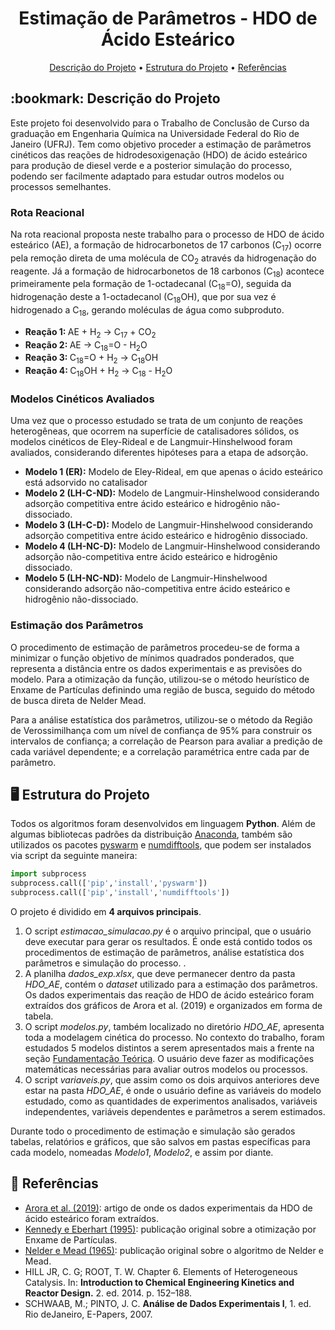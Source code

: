 <h1 align="center"> Estimação de Parâmetros - HDO de Ácido Esteárico </h1>

<p align="center">
 <a href="#descricao">Descrição do Projeto</a> •
 <a href="#comousar">Estrutura do Projeto</a>  • 
 <a href="#referencias">Referências</a>
</p>

<h2 id="descricao"> :bookmark: Descrição do Projeto </h2>

<p> 
Este projeto foi desenvolvido para o Trabalho de Conclusão de Curso da graduação em Engenharia Química na Universidade Federal do Rio de Janeiro (UFRJ). Tem como objetivo proceder a estimação de parâmetros cinéticos das reações de hidrodesoxigenação (HDO) de ácido esteárico para produção de diesel verde e a posterior simulação do processo, 
podendo ser facilmente adaptado para estudar outros modelos ou processos semelhantes. 
</p>


### Rota Reacional

<p>
Na rota reacional proposta neste trabalho para o processo de HDO de ácido esteárico (AE), a formação de hidrocarbonetos de 17 carbonos (C<sub>17</sub>) 
ocorre pela remoção direta de uma molécula de CO<sub>2</sub> através da hidrogenação do reagente. Já a formação de hidrocarbonetos de 18 carbonos (C<sub>18</sub>)
acontece primeiramente pela formação de 1-octadecanal (C<sub>18</sub>=O), seguida da hidrogenação deste a 1-octadecanol (C<sub>18</sub>OH), que por sua vez é hidrogenado
a C<sub>18</sub>, gerando moléculas de água como subproduto.
 </p>

<ul>
<li> <b> Reação 1: </b> AE + H<sub>2</sub> → C<sub>17</sub> + CO<sub>2</sub> </li>
<li> <b> Reação 2: </b> AE → C<sub>18</sub>=O - H<sub>2</sub>O </li>
<li> <b> Reação 3: </b> C<sub>18</sub>=O + H<sub>2</sub> → C<sub>18</sub>OH </li>
<li> <b> Reação 4: </b> C<sub>18</sub>OH + H<sub>2</sub> → C<sub>18</sub> - H<sub>2</sub>O <br> </li>
</ul>

### Modelos Cinéticos Avaliados

<p>
Uma vez que o processo estudado se trata de um conjunto de reações heterogêneas, que ocorrem na superfície de catalisadores sólidos, os modelos cinéticos de
Eley-Rideal e de Langmuir-Hinshelwood foram avaliados, considerando diferentes hipóteses para a etapa de adsorção.
</p>

<ul>
<li> <b> Modelo 1 (ER):</b> Modelo de Eley-Rideal, em que apenas o ácido esteárico está adsorvido no catalisador</li>
<li> <b> Modelo 2 (LH-C-ND):</b> Modelo de Langmuir-Hinshelwood considerando adsorção competitiva entre ácido esteárico e hidrogênio não-dissociado. </li>
<li> <b> Modelo 3 (LH-C-D):</b> Modelo de Langmuir-Hinshelwood considerando adsorção competitiva entre ácido esteárico e hidrogênio dissociado.</li>
<li> <b> Modelo 4 (LH-NC-D):</b> Modelo de Langmuir-Hinshelwood considerando adsorção não-competitiva entre ácido esteárico e hidrogênio dissociado.</li>
<li> <b> Modelo 5 (LH-NC-ND):</b> Modelo de Langmuir-Hinshelwood considerando adsorção não-competitiva entre ácido esteárico e hidrogênio não-dissociado.</li>
</ul>

### Estimação dos Parâmetros

<p>
O procedimento de estimação de parâmetros procedeu-se de forma a minimizar o função objetivo de mínimos quadrados ponderados, 
que representa a distância entre os dados experimentais e as previsões do modelo.
Para a otimização da função, utilizou-se o método heurístico de Enxame de Partículas definindo uma região de busca, seguido do método de busca direta de Nelder Mead.
</p>

<p>
Para a análise estatística dos parâmetros, utilizou-se o método da Região de Verossimilhança com um nível de confiança de 95%
para construir os intervalos de confiança; a correlação de Pearson para avaliar a predição de cada variável dependente; e a correlação paramétrica
entre cada par de parâmetro.
 </p>

<h2 id="comousar"> 🖥️ Estrutura do Projeto </h2>

<p>
Todos os algoritmos foram desenvolvidos em linguagem <b>Python</b>. Além de algumas bibliotecas padrões da distribuição <a href="https://www.anaconda.com/products/individual">Anaconda</a>, 
também são utilizados os pacotes <a href="https://pythonhosted.org/pyswarm/">pyswarm</a> e <a href="https://pypi.org/project/numdifftools/">numdifftools</a>, 
que podem ser instalados via script da seguinte maneira: 
</p>

```python
import subprocess
subprocess.call(['pip','install','pyswarm'])
subprocess.call(['pip','install','numdifftools'])
```

O projeto é dividido em <b>4 arquivos principais</b>. <br>
<ol>
  <li> O script <i>estimacao_simulacao.py</i> é o arquivo principal, que o usuário deve executar para gerar os resultados. É onde está contido todos os procedimentos de estimação de parâmetros, análise estatística dos parâmetros e simulação do processo. 
   .
</li>

  <li> A planilha <i>dados_exp.xlsx</i>, que deve permanecer dentro da pasta <i>HDO_AE</i>, contém o <i>dataset</i> utilizado 
  para a estimação dos parâmetros. Os dados experimentais das reação de HDO de ácido esteárico
  foram extraídos dos gráficos de Arora et al. (2019) e organizados em forma de tabela. 
  </li>

  <li> O script <i>modelos.py</i>, também localizado no diretório <i>HDO_AE</i>, apresenta toda a modelagem cinética do processo. No contexto do trabalho, 
  foram estudados 5 modelos distintos a serem apresentados mais a frente na seção <a href="#teoria">Fundamentação Teórica</a>. 
  O usuário deve fazer as modificações matemáticas necessárias para avaliar outros modelos ou processos.
  </li>
  
  <li> O script <i>variaveis.py</i>, que assim como os dois arquivos anteriores deve estar na pasta <i>HDO_AE</i>, é onde o usuário define as variáveis do modelo estudado, 
  como as quantidades de experimentos analisados, variáveis independentes, variáveis dependentes e parâmetros a serem estimados.
  </li>
  
</ol>

<p>
Durante todo o procedimento de estimação e simulação são gerados tabelas, relatórios e gráficos, que são salvos em pastas específicas para cada modelo, nomeadas <i>Modelo1</i>, <i>Modelo2</i>, e assim por diante.
</p>

<h2 id="referencias"> 📜 Referências </h2>

<ul>
<li><a href="https://doi.org/10.1016/j.cej.2019.01.134"> Arora et al. (2019)</a>: artigo de onde os dados experimentais da HDO de ácido esteárico foram extraídos. </li>
<li><a href="https://doi.org/10.1109/ICNN.1995.488968"> Kennedy e Eberhart (1995)</a>: publicação original sobre a otimização por Enxame de Partículas. </li>
<li><a href="https://doi.org/10.1093/comjnl/7.4.308"> Nelder e Mead (1965)</a>: publicação original sobre o algoritmo de Nelder e Mead. </li>
<li> HILL JR, C. G; ROOT, T. W. Chapter 6. Elements of Heterogeneous Catalysis. In: <b>Introduction to Chemical Engineering Kinetics and Reactor Design.</b> 2. ed. 2014. p. 152–188.</li>
<li> SCHWAAB, M.; PINTO, J. C. <b>Análise de Dados Experimentais I</b>, 1. ed. Rio deJaneiro, E-Papers, 2007. </li>
</ul>




